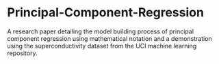 # Principal-Component-Regression
A research paper detailing the model building process of principal component regression using mathematical notation and a demonstration using the superconductivity dataset from the UCI machine learning repository.

